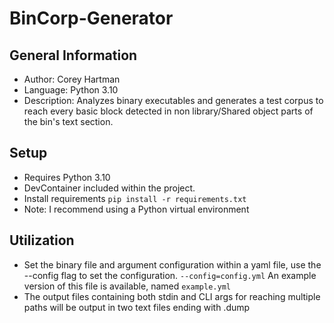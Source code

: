 # BinCorp-Generator

## General Information
- Author: Corey Hartman
- Language: Python 3.10
- Description: Analyzes binary executables and generates a test corpus to reach every basic block detected in non library/Shared object parts of the bin's text section.

## Setup
- Requires Python 3.10
- DevContainer included within the project.
- Install requirements ```pip install -r requirements.txt```
- Note: I recommend using a Python virtual environment

## Utilization
- Set the binary file and argument configuration within a yaml file, use the --config flag to set the configuration. ```--config=config.yml``` An example version of this file is available, named ```example.yml```
- The output files containing both stdin and CLI args for reaching multiple paths will be output in two text files ending with .dump


